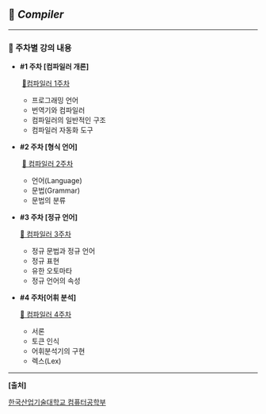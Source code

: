 ## **🎈 *Compiler***

***

### **📖 주차별 강의 내용**

- **#1 주차 [컴파일러 개론]**

  ​	[📃컴파일러 1주차](https://github.com/Lee-HyeongSeok/Compiler/blob/master/%EA%B0%95%EC%9D%98%EB%82%B4%EC%9A%A9/1%EC%A3%BC%EC%B0%A8.md)<br> 

  - 프로그래밍 언어
  - 번역기와 컴파일러
  - 컴파일러의 일반적인 구조
  - 컴파일러 자동화 도구<br> 

- **#2 주차 [형식 언어]**

  ​    [📃 컴파일러 2주차](https://github.com/Lee-HyeongSeok/Compiler/blob/master/%EA%B0%95%EC%9D%98%EB%82%B4%EC%9A%A9/2%EC%A3%BC%EC%B0%A8.md)<br> 

  - 언어(Language)
  - 문법(Grammar)
  - 문법의 분류<br> 
  
- **#3 주차 [정규 언어]**

     [📃 컴파일러 3주차](https://github.com/Lee-HyeongSeok/Compiler/blob/master/%EA%B0%95%EC%9D%98%EB%82%B4%EC%9A%A9/3%EC%A3%BC%EC%B0%A8.md)<br> 

  - 정규 문법과 정규 언어
  - 정규 표현
  - 유한 오토마타
  - 정규 언어의 속성<br> 

- **#4 주차[어휘 분석]**

  [📃 컴파일러 4주차](https://github.com/Lee-HyeongSeok/Compiler/blob/master/%EA%B0%95%EC%9D%98%EB%82%B4%EC%9A%A9/4%EC%A3%BC%EC%B0%A8.md)<br> 

  - 서론
  - 토큰 인식
  - 어휘분석기의 구현
  - 렉스(Lex)<br> 

  



***

**[출처]**

[한국산업기술대학교 컴퓨터공학부](http://www.kpu.ac.kr/index.do?sso=ok)

